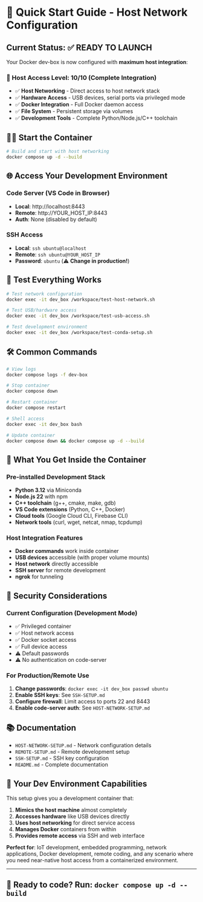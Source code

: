 # 🚀 Quick Start Guide - Host Network Configuration

## Current Status: ✅ READY TO LAUNCH

Your Docker dev-box is now configured with **maximum host integration**:

### 🌟 Host Access Level: **10/10** (Complete Integration)

- ✅ **Host Networking** - Direct access to host network stack
- ✅ **Hardware Access** - USB devices, serial ports via privileged mode
- ✅ **Docker Integration** - Full Docker daemon access
- ✅ **File System** - Persistent storage via volumes
- ✅ **Development Tools** - Complete Python/Node.js/C++ toolchain

## 🏃‍♂️ Start the Container

```bash
# Build and start with host networking
docker compose up -d --build
```

## 🌐 Access Your Development Environment

### Code Server (VS Code in Browser)
- **Local**: http://localhost:8443
- **Remote**: http://YOUR_HOST_IP:8443
- **Auth**: None (disabled by default)

### SSH Access
- **Local**: `ssh ubuntu@localhost`
- **Remote**: `ssh ubuntu@YOUR_HOST_IP`
- **Password**: `ubuntu` (⚠️ **Change in production!**)

## 🧪 Test Everything Works

```bash
# Test network configuration
docker exec -it dev_box /workspace/test-host-network.sh

# Test USB/hardware access
docker exec -it dev_box /workspace/test-usb-access.sh

# Test development environment
docker exec -it dev_box /workspace/test-conda-setup.sh
```

## 🛠️ Common Commands

```bash
# View logs
docker compose logs -f dev-box

# Stop container
docker compose down

# Restart container
docker compose restart

# Shell access
docker exec -it dev_box bash

# Update container
docker compose down && docker compose up -d --build
```

## 🔧 What You Get Inside the Container

### Pre-installed Development Stack
- **Python 3.12** via Miniconda
- **Node.js 22** with npm
- **C++ toolchain** (g++, cmake, make, gdb)
- **VS Code extensions** (Python, C++, Docker)
- **Cloud tools** (Google Cloud CLI, Firebase CLI)
- **Network tools** (curl, wget, netcat, nmap, tcpdump)

### Host Integration Features
- **Docker commands** work inside container
- **USB devices** accessible (with proper volume mounts)
- **Host network** directly accessible
- **SSH server** for remote development
- **ngrok** for tunneling

## 🔐 Security Considerations

### Current Configuration (Development Mode)
- ✅ Privileged container
- ✅ Host network access
- ✅ Docker socket access
- ✅ Full device access
- ⚠️ Default passwords
- ⚠️ No authentication on code-server

### For Production/Remote Use
1. **Change passwords**: `docker exec -it dev_box passwd ubuntu`
2. **Enable SSH keys**: See `SSH-SETUP.md`
3. **Configure firewall**: Limit access to ports 22 and 8443
4. **Enable code-server auth**: See `HOST-NETWORK-SETUP.md`

## 📚 Documentation

- `HOST-NETWORK-SETUP.md` - Network configuration details
- `REMOTE-SETUP.md` - Remote development setup
- `SSH-SETUP.md` - SSH key configuration
- `README.md` - Complete documentation

## 🎯 Your Dev Environment Capabilities

This setup gives you a development container that:

1. **Mimics the host machine** almost completely
2. **Accesses hardware** like USB devices directly
3. **Uses host networking** for direct service access
4. **Manages Docker** containers from within
5. **Provides remote access** via SSH and web interface

**Perfect for**: IoT development, embedded programming, network applications, Docker development, remote coding, and any scenario where you need near-native host access from a containerized environment.

---

## 🚀 Ready to code? Run: `docker compose up -d --build`
